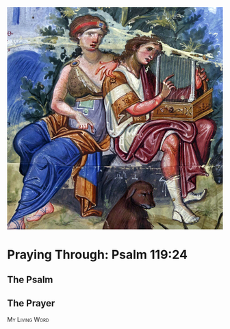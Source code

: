 <img class="intro-right" src="art-paris-psalter.jpg">

<style>
  li {list-style-type: none;}
  p + ul {
    margin-top: -18px;
}
</style>

# Praying Through: Psalm 119:24

## The Psalm

## The Prayer

<div style="font-variant: small-caps;">
My Living Word
</div>
